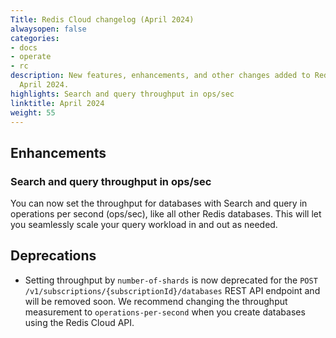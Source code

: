```yaml
---
Title: Redis Cloud changelog (April 2024)
alwaysopen: false
categories:
- docs
- operate
- rc
description: New features, enhancements, and other changes added to Redis Cloud during
  April 2024.
highlights: Search and query throughput in ops/sec
linktitle: April 2024
weight: 55
---
```


## Enhancements

### Search and query throughput in ops/sec

You can now set the throughput for databases with Search and query in operations per second (ops/sec), like all other Redis databases. This will let you seamlessly scale your query workload in and out as needed. 

## Deprecations

- Setting throughput by `number-of-shards` is now deprecated for the `POST /v1/subscriptions/{subscriptionId}/databases` REST API endpoint and will be removed soon. We recommend changing the throughput measurement to `operations-per-second` when you create databases using the Redis Cloud API.